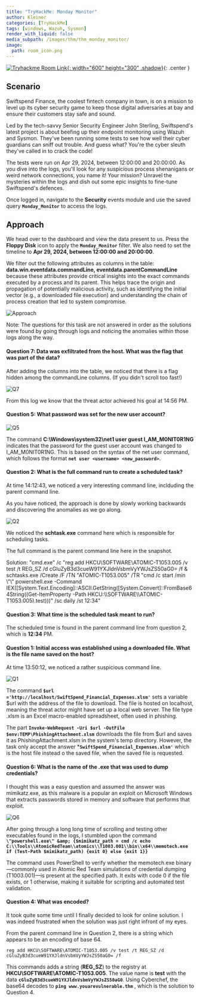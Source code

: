 ```yaml
---
title: "TryHackMe: Monday Monitor"
author: Kleiner
categories: [TryHackMe]
tags: [windows, Wazuh, Sysmon]
render_with_liquid: false
media_subpath: /images/thm/thm_monday_monitor/
image:
  path: room_icon.png
---
```


[![Tryhackme Room Link](monday_monitor_img.png){: width="600" height="300" .shadow}](https://tryhackme.com/room/mondaymonitor){: .center }

## Scenario

Swiftspend Finance, the coolest fintech company in town, is on a mission to level up its cyber security game to keep those digital adversaries at bay and ensure their customers stay safe and sound.

Led by the tech-savvy Senior Security Engineer John Sterling, Swiftspend's latest project is about beefing up their endpoint monitoring using Wazuh and Sysmon. They've been running some tests to see how well their cyber guardians can sniff out trouble. And guess what? You're the cyber sleuth they've called in to crack the code!

The tests were run on Apr 29, 2024, between 12:00:00 and 20:00:00. As you dive into the logs, you'll look for any suspicious process shenanigans or weird network connections, you name it! Your mission? Unravel the mysteries within the logs and dish out some epic insights to fine-tune Swiftspend's defences.

Once logged in, navigate to the **Security** events module and use the saved query **`Monday_Monitor`** to access the logs.

## Approach

We head over to the dashboard and view the data present to us. Press the **Floppy Disk** icon to apply the **`Monday_Monitor`** filter. We also need to set the timeline to **Apr 29, 2024, between 12:00:00 and 20:00:00**. 

We filter out the following attributes as columns in the table:  **data.win.eventdata.commandLine, eventdata.parentCommandLine** because these attributes provide critical insights into the exact commands executed by a process and its parent. This helps trace the origin and propagation of potentially malicious activity, such as identifying the initial vector (e.g., a downloaded file execution) and understanding the chain of process creation that led to system compromise.

![Approach](add_column.png)

Note: The questions for this task are not answered in order as the solutions were found by going through logs and noticing the anomalies within those logs along the way. 

#### Question 7: Data was exfiltrated from the host. What was the flag that was part of the data?

After adding the columns into the table, we noticed that there is a flag hidden among the commandLine columns. (If you didn't scroll too fast!)

![Q7](q7.png)

From this log we know that the threat actor achieved his goal at 14:56 PM.

#### Question 5: What password was set for the new user account?

![Q5](q5.png)

The command **C:\Windows\system32\net1 user guest I_AM_M0NIT0R1NG** indicates that the password for the guest user account was changed to I_AM_M0NIT0R1NG. This is based on the syntax of the net user command, which follows the format **`net user <username> <new_password>`**.

#### Question 2: What is the full command run to create a scheduled task?

At time 14:12:43, we noticed a very interesting command line, inclduding the parent command line.

As you have noticed, the approach is done by slowly working backwards and discovering the anomalies as we go along. 

![Q2](q2.png)

We noticed the **schtask.exe** command here which is responsible for scheduling tasks.

The full command is the parent command line here in the snapshot.

Solution: \"cmd.exe\" /c \"reg add HKCU\\SOFTWARE\\ATOMIC-T1053.005 /v test /t REG_SZ /d cGluZyB3d3cueW91YXJldnVsbmVyYWJsZS50aG0= /f &amp; schtasks.exe /Create /F /TN \"ATOMIC-T1053.005\" /TR \"cmd /c start /min \\\"\\\" powershell.exe -Command IEX([System.Text.Encoding]::ASCII.GetString([System.Convert]::FromBase64String((Get-ItemProperty -Path HKCU:\\\\SOFTWARE\\\\ATOMIC-T1053.005).test)))\" /sc daily /st 12:34\"

#### Question 3: What time is the scheduled task meant to run?

The scheduled time is found in the parent command line from question 2, which is **12:34** PM.

#### Question 1: Initial access was established using a downloaded file. What is the file name saved on the host?

At time 13:50:12, we noticed a rather suspicious command line.

![Q1](q1.png)

The command **`$url ='http://localhost/SwiftSpend_Financial_Expenses.xlsm'`** sets a variable $url with the address of the file to download. The file is hosted on localhost, meaning the threat actor might have set up a local web server. The file type .xlsm is an Excel macro-enabled spreadsheet, often used in phishing.

The part **`Invoke-WebRequest -Uri $url -OutFile $env:TEMP\PhishingAttachment.xlsm`** downloads the file from $url and saves it as PhishingAttachment.xlsm in the system's temp directory. However, the task only accept the answer ***`SwiftSpend_Financial_Expenses.xlsm'`** which is the host file instead o the saved file, when the saved file is requested.

#### Question 6: What is the name of the .exe that was used to dump credentials?

I thought this was a easy question and assumed the answer was mimikatz.exe, as this malware is a popular an exploit on Microsoft Windows that extracts passwords stored in memory and software that performs that exploit.

![Q6](q6.png)

After going through a long long time of scrolling and testing other executables found in the logs, I stumbled upon the command **`\"powershell.exe\" &amp; {$mimikatz_path = cmd /c echo C:\\Tools\\AtomicRedTeam\\atomics\\T1003.001\\bin\\x64\\memotech.exe if (Test-Path $mimikatz_path) {exit 0} else {exit 1}}`** 

The command uses PowerShell to verify whether the memotech.exe binary—commonly used in Atomic Red Team simulations of credential dumping (T1003.001)—is present at the specified path. It exits with code 0 if the file exists, or 1 otherwise, making it suitable for scripting and automated test validation.

#### Question 4: What was encoded?

It took quite some time until I finally decided to look for online solution. I was indeed frustrated when the solution was just right infront of my eyes. 

From the parent command line in Question 2, there is a string which appears to be an encoding of base 64. 

```console
reg add HKCU\SOFTWARE\ATOMIC-T1053.005 /v test /t REG_SZ /d cGluZyB3d3cueW91YXJldnVsbmVyYWJsZS50aG0= /f
```

This commands adds a string (**REG_SZ**) to the registry at **HKCU\SOFTWARE\ATOMIC-T1053.005**. The value name is **test** with the data **`cGluZyB3d3cueW91YXJldnVsbmVyYWJsZS50aG0`**. Using Cyberchef, the base64 decodes to **`ping www.youarevulnerable.thm`** , which is the solution to Question 4. 
